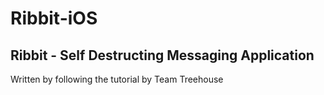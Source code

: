 Ribbit-iOS
====================

Ribbit - Self Destructing Messaging Application
--------------------------------------------------

Written by following the tutorial by Team Treehouse
